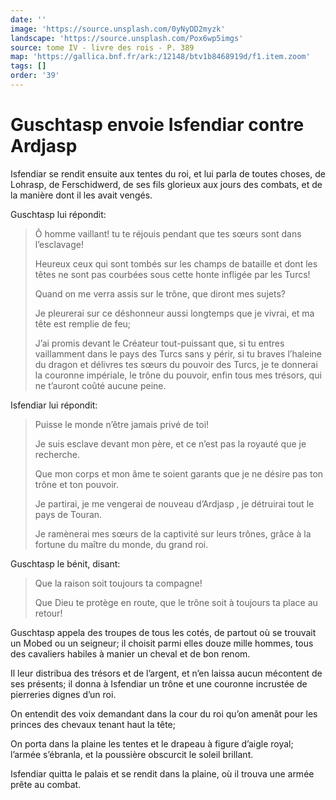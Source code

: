 ```yaml
---
date: ''
image: 'https://source.unsplash.com/0yNyDD2myzk'
landscape: 'https://source.unsplash.com/Pox6wp5imgs'
source: tome IV - livre des rois - P. 389
map: 'https://gallica.bnf.fr/ark:/12148/btv1b8468919d/f1.item.zoom'
tags: []
order: '39'
---
```


# Guschtasp envoie Isfendiar contre Ardjasp

Isfendiar se rendit ensuite aux tentes du roi, et lui parla de toutes choses, de Lohrasp, de Ferschidwerd, de ses fils glorieux aux jours des combats, et de la manière dont il les avait vengés.

Guschtasp lui répondit:

> Ô homme vaillant! tu te réjouis pendant que tes sœurs sont dans l’esclavage!
>
> Heureux ceux qui sont tombés sur les champs de bataille et dont les têtes ne sont pas courbées sous cette honte infligée par les Turcs!
>
> Quand on me verra assis sur le trône, que diront mes sujets?
>
> Je pleurerai sur ce déshonneur aussi longtemps que je vivrai, et ma tête est remplie de feu;
>
> J’ai promis devant le Créateur tout-puissant que, si tu entres vaillamment dans le pays des Turcs sans y périr, si tu braves l’haleine du dragon et délivres tes sœurs du pouvoir des Turcs, je te donnerai la couronne impériale, le trône du pouvoir, enfin tous mes trésors, qui ne t’auront coûté aucune peine.

Isfendiar lui répondit:

> Puisse le monde n’être jamais privé de toi!
>
> Je suis esclave devant mon père, et ce n’est pas la royauté que je recherche.
>
> Que mon corps et mon âme te soient garants que je ne désire pas ton trône et ton pouvoir.
>
> Je partirai, je me vengerai de nouveau d’Ardjasp , je détruirai tout le pays de Touran.
>
> Je ramènerai mes sœurs de la captivité sur leurs trônes, grâce à la fortune du maître du monde, du grand roi.

Guschtasp le bénit, disant:

> Que la raison soit toujours ta compagne!
>
> Que Dieu te protège en route, que le trône soit à toujours ta place au retour!

Guschtasp appela des troupes de tous les cotés, de partout où se trouvait un Mobed ou un seigneur; il choisit parmi elles douze mille hommes, tous des cavaliers habiles à manier un cheval et de bon renom.

Il leur distribua des trésors et de l’argent, et n’en laissa aucun mécontent de ses présents; il donna à Isfendiar un trône et une couronne incrustée de pierreries dignes d’un roi.

On entendit des voix demandant dans la cour du roi qu’on amenât pour les princes des chevaux tenant haut la tête;

On porta dans la plaine les tentes et le drapeau à figure d’aigle royal; l’armée s’ébranla, et la poussière obscurcit le soleil brillant.

Isfendiar quitta le palais et se rendit dans la plaine, où il trouva une armée prête au combat.
